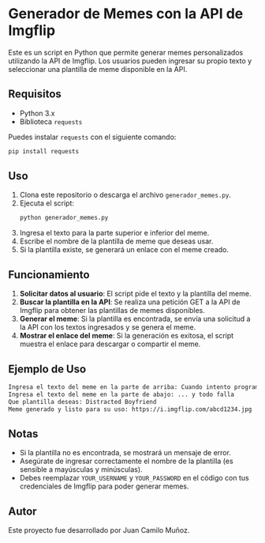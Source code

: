 # Generador de Memes con la API de Imgflip

Este es un script en Python que permite generar memes personalizados utilizando la API de Imgflip. Los usuarios pueden ingresar su propio texto y seleccionar una plantilla de meme disponible en la API.

## Requisitos

- Python 3.x
- Biblioteca `requests`

Puedes instalar `requests` con el siguiente comando:
```bash
pip install requests
```

## Uso

1. Clona este repositorio o descarga el archivo `generador_memes.py`.
2. Ejecuta el script:
   ```bash
   python generador_memes.py
   ```
3. Ingresa el texto para la parte superior e inferior del meme.
4. Escribe el nombre de la plantilla de meme que deseas usar.
5. Si la plantilla existe, se generará un enlace con el meme creado.

## Funcionamiento

1. **Solicitar datos al usuario**: El script pide el texto y la plantilla del meme.
2. **Buscar la plantilla en la API**: Se realiza una petición GET a la API de Imgflip para obtener las plantillas de memes disponibles.
3. **Generar el meme**: Si la plantilla es encontrada, se envía una solicitud a la API con los textos ingresados y se genera el meme.
4. **Mostrar el enlace del meme**: Si la generación es exitosa, el script muestra el enlace para descargar o compartir el meme.

## Ejemplo de Uso

```bash
Ingresa el texto del meme en la parte de arriba: Cuando intento programar...
Ingresa el texto del meme en la parte de abajo: ... y todo falla
Que plantilla deseas: Distracted Boyfriend
Meme generado y listo para su uso: https://i.imgflip.com/abcd1234.jpg
```

## Notas
- Si la plantilla no es encontrada, se mostrará un mensaje de error.
- Asegúrate de ingresar correctamente el nombre de la plantilla (es sensible a mayúsculas y minúsculas).
- Debes reemplazar `YOUR_USERNAME` y `YOUR_PASSWORD` en el código con tus credenciales de Imgflip para poder generar memes.

## Autor
Este proyecto fue desarrollado por Juan Camilo Muñoz.

